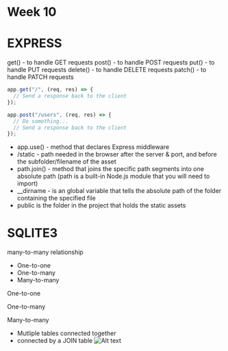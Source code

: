 # Week 10

# EXPRESS

get() - to handle GET requests
post() - to handle POST requests
put() - to handle PUT requests
delete() - to handle DELETE requests
patch() - to handle PATCH requests

```js
app.get("/", (req, res) => {
  // Send a response back to the client
});

app.post("/users", (req, res) => {
  // Do something...
  // Send a response back to the client
});
```

- app.use() - method that declares Express middleware
- /static - path needed in the browser after the server & port, and before the subfolder/filename of the asset
- path.join() - method that joins the specific path segments into one absolute path (path is a built-in Node.js module that you will need to import)
- \_\_dirname - is an global variable that tells the absolute path of the folder containing the specified file
- public is the folder in the project that holds the static assets

# SQLITE3

many-to-many relationship

- One-to-one
- One-to-many
- Many-to-many

One-to-one

One-to-many

Many-to-many

- Mutliple tables connected together
- connected by a JOIN table
  ![Alt text](https://appacademy-open-assets.s3-us-west-1.amazonaws.com/Module-SQL/assets/orders-erd-many-to-many.svg)
